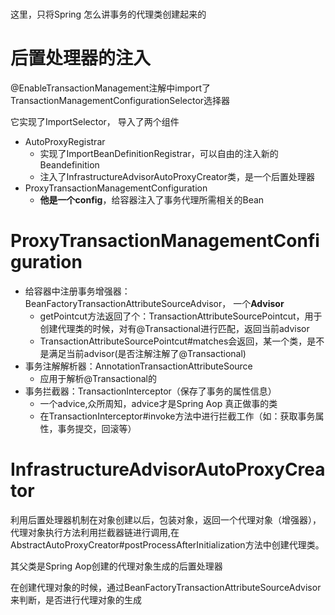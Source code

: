 #

这里，只将Spring 怎么讲事务的代理类创建起来的

# 后置处理器的注入

@EnableTransactionManagement注解中import了TransactionManagementConfigurationSelector选择器

它实现了ImportSelector， 导入了两个组件

 * AutoProxyRegistrar
   * 实现了ImportBeanDefinitionRegistrar，可以自由的注入新的Beandefinition
   * 注入了InfrastructureAdvisorAutoProxyCreator类，是一个后置处理器
 * ProxyTransactionManagementConfiguration
   * **他是一个config**，给容器注入了事务代理所需相关的Bean

# ProxyTransactionManagementConfiguration

- 给容器中注册事务增强器：BeanFactoryTransactionAttributeSourceAdvisor， 一个**Advisor**
  -  getPointcut方法返回了个：TransactionAttributeSourcePointcut，用于创建代理类的时候，对有@Transactional进行匹配，返回当前advisor
  - TransactionAttributeSourcePointcut#matches会返回，某一个类，是不是满足当前advisor(是否注解注解了@Transactional)
- 事务注解解析器：AnnotationTransactionAttributeSource
  - 应用于解析@Transactional的
- 事务拦截器：TransactionInterceptor（保存了事务的属性信息）
  - 一个advice,众所周知，advice才是Spring Aop 真正做事的类
  - 在TransactionInterceptor#invoke方法中进行拦截工作（如：获取事务属性，事务提交，回滚等）

# InfrastructureAdvisorAutoProxyCreator 

利用后置处理器机制在对象创建以后，包装对象，返回一个代理对象（增强器），代理对象执行方法利用拦截器链进行调用,在AbstractAutoProxyCreator#postProcessAfterInitialization方法中创建代理类。

其父类是Spring Aop创建的代理对象生成的后置处理器

在创建代理对象的时候，通过BeanFactoryTransactionAttributeSourceAdvisor来判断，是否进行代理对象的生成